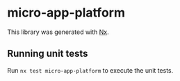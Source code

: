 # micro-app-platform

This library was generated with [Nx](https://nx.dev).

## Running unit tests

Run `nx test micro-app-platform` to execute the unit tests.
